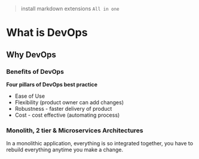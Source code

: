 > install markdown extensions `All in one`

# What is DevOps
## Why DevOps
### Benefits of DevOps

**Four pillars of DevOps best practice**
- Ease of Use
- Flexibility (product owner can add changes)
- Robustness - faster delivery of product
- Cost - cost effective (automating process)

### Monolith, 2 tier & Microservices Architectures

In a monolithic application, everything is so integrated together, you have to rebuild everything anytime you make a change.